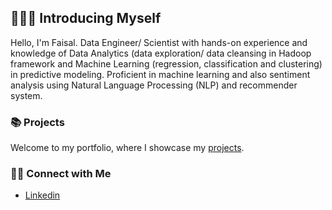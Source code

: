 ## 🙋🏻‍♀️ Introducing Myself



Hello, I'm Faisal.	Data Engineer/ Scientist with hands-on experience and knowledge of Data Analytics (data exploration/ data cleansing in Hadoop framework and Machine Learning (regression, classification and clustering) in predictive modeling. Proficient in machine learning and also sentiment analysis using Natural Language Processing (NLP) and recommender system. 


### 📚 Projects

Welcome to my portfolio, where I showcase my [projects](https://github.com/faisalgit88/Portfolio/blob/main/README.md).


### 👋🏻 Connect with Me

- [Linkedin](https://www.linkedin.com/in/mohd-faisal-mohd-razali/)
